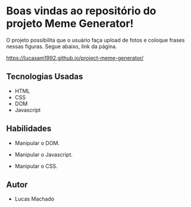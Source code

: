 # Boas vindas ao repositório do projeto Meme Generator!

O projeto possibilita que o usuário faça upload de fotos e coloque frases nessas figuras. Segue abaixo, link da página.

https://lucasam1992.github.io/project-meme-generator/

## Tecnologias Usadas

- HTML
- CSS
- DOM
- Javascript

## Habilidades

- Manipular o DOM.

- Manipular o Javascript.

- Manipular o CSS.

## Autor 

- Lucas Machado